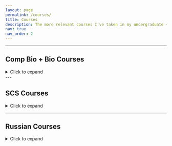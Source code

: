 ```yaml
---
layout: page
permalink: /courses/
title: Courses
description: The more relevant courses I've taken in my undergraduate + graduate education at CMU
nav: true
nav_order: 2
---
```


---

## Comp Bio + Bio Courses

<details id="comp-bio">
  <summary>Click to expand</summary>
  <ul>
    <li><b>02-251 Great Ideas in Computational Biology</b> <i>Spring 2021</i>
    </li>
    <li><b>02-512 Computational Methods for Biological Modeling and Simulation</b> <i>Fall 2021</i>
    </li>
    <li><b>02-261 Quantitative Cell and Molecular Biology Laboratory</b> <i>Spring 2022</i>
    </li>
    <li><b>03-221 Quantitative Genetics</b> <i>Spring 2022</i>
    </li>
    <li><b>03-232 Biochemistry</b> <i>Spring 2022</i>
    </li>
    <li><b>03-728 Genome-Editing Biotechnology</b> <i>Fall 2022</i>
    </li>
    <li><b>03-738 Synthetic Biology</b> <i>Fall 2022</i>
    </li>
    <li><b>02-510 Computational Genomics</b> <i>Spring 2023</i>
    </li>
    <li><b>02-518 Computational Medicine</b> <i>Fall 2023</i>
    </li>
    <li><b>03-320 Cell Biology</b> <i>Fall 2023</i>
    </li>
    <li><b>02-703 Intro to Statistical Genetics</b> <i>Fall 2024</i>
    </li>
    <li><b>02-704 Graph Representation Learning in Biology</b> <i>Fall 2024</i>
    </li>
    <li><b>02-740 Bioimage Informatics</b> <i>Fall 2024</i>
    </li>
    <li><b>02-719 Genomics and Epigenetics of the Brain</b> <i>Fall 2024</i>
    </li>
    <li><b>09-737 Medicinal Chemistry and Drug Development</b> <i>Spring 2025</i>
    </li>

  </ul>
</details>
---

## SCS Courses

<details id="comp-sci">
  <summary>Click to expand</summary>
  <ul>
    <li><b>15-112 Fundamentals of Programming and CS</b> <i>Fall 2020</i>
    </li>
    <li><b>15-151 Mathematical Foundations of CS</b> <i>Fall 2020</i>
    </li>
    <li><b>15-122 Principles of Imperative Computation</b> <i>Spring 2021</i>
    </li>
    <li><b>15-351 Algorithms and Advanced Data Structures</b> <i>Fall 2021</i>
    </li>
    <li><b>15-251 Great Theoretical Ideas in CS</b> <i>Spring 2022</i>
    </li>
    <li><b>10-315 Intro to Machine Learning</b> <i>Fall 2022</i>
    </li>
    <li><b>10-405 Machine Learning for Large Datasets</b> <i>Spring 2023</i>
    </li>
    <li><b>17-214 Principles of Software Construction</b> <i>Spring 2023</i>
    </li>
    <li><b>17-722 Building User-focused Sensing Systems</b> <i>Spring 2025</i>
    </li>
  </ul>
</details>

---

## Russian Courses 
<details id="russian">
  <summary>Click to expand</summary>
  <ul>
    <li><b>82-293 Russian Cinema: From the Bolshevik Revolution to Putin's Russia</b> <i>Fall 2022</i>
      <p> We watched a lot of Russian movies starting from the early 1900s to contemporary films. Some highlights include: <a href="https://www.youtube.com/watch?v=2rINnJat-5k">Летят журавли</a> (The Cranes Are Flying 1957), <a href="https://www.youtube.com/watch?v=O7xGW8UvBKQ">Судьба человека</a> (Fate of a Man 1959), <a href="https://www.youtube.com/watch?v=L5GnqepBJkE">лёгким паром!</a> (Enjoy Your Bath! 1976), <a href="https://www.youtube.com/watch?v=HZslzk4GEPI">Курьер</a> (Courier 1986), <a href="https://www.youtube.com/watch?v=aDaaCGZz-Ok">Брат</a> (Brother 1997), <a href="https://www.youtube.com/watch?v=E8EcRBgYjMs">Стиляги</a> (Hipsters 2008) 
      </p>
    </li>
    <li><b>82-192 Elementary Russian II</b> <i>Spring 2023</i>
      <p>Learned how to write letters, read, and conjugate verbs</p>
    </li>
    <li><b>82-391 Advanced Russian I</b> <i>Fall 2023</i>
      <p>Sang a lot of songs:
      <a href="https://www.youtube.com/watch?v=YTPcht-E6Sk">Ах, золотые купола</a>, 
      <a href="https://www.youtube.com/watch?v=0xYigp7DCWA">Когда весна стучит в окно</a>, 
      <a href="https://www.youtube.com/watch?v=hlGqMZ2FAko&list=PLqwrcI0BDlPojuweVYboEtED5saUM7hPt&index=4">Ты да я, да мы с тобой</a>
      </p>
    </li>
    <li><b>82-392 Advanced Russian II</b> <i>Spring 2024</i>
      <p>Read a lot of short stories</p>
    </li>
    <li><b>82-394 Russian for Heritage Speakers</b> <i>Spring 2024</i>
      <p>Read poems everyday and read even longer short stories. <br>
        "Я вас любил" - Pushkin
      </p>
    </li>
  </ul>
</details>